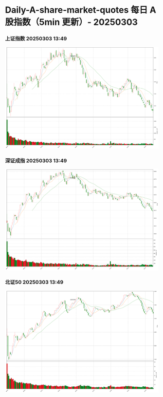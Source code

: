 
# Daily-A-share-market-quotes 每日 A 股指数（5min 更新）- 20250303

### 上证指数 20250303 13:49
![](./fig/2025/3/20250303-sh000001.png)

### 深证成指 20250303 13:49
![](./fig/2025/3/20250303-sz399001.png)

### 北证50 20250303 13:49
![](./fig/2025/3/20250303-bj899050.png)
